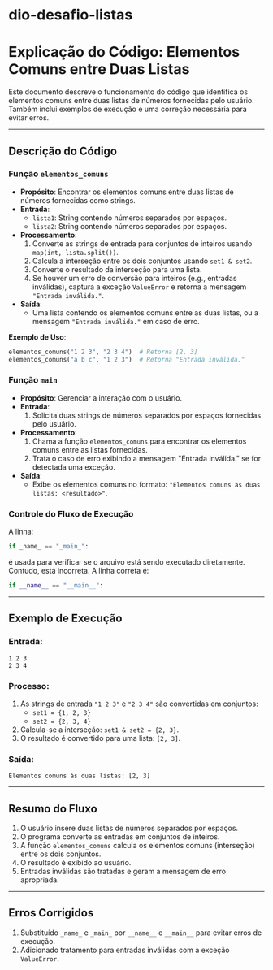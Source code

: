 # dio-desafio-listas

# Explicação do Código: Elementos Comuns entre Duas Listas

Este documento descreve o funcionamento do código que identifica os elementos comuns entre duas listas de números fornecidas pelo usuário. Também inclui exemplos de execução e uma correção necessária para evitar erros.

---

## **Descrição do Código**

### **Função `elementos_comuns`**
- **Propósito**: Encontrar os elementos comuns entre duas listas de números fornecidas como strings.
- **Entrada**:
  - `lista1`: String contendo números separados por espaços.
  - `lista2`: String contendo números separados por espaços.
- **Processamento**:
  1. Converte as strings de entrada para conjuntos de inteiros usando `map(int, lista.split())`.
  2. Calcula a interseção entre os dois conjuntos usando `set1 & set2`.
  3. Converte o resultado da interseção para uma lista.
  4. Se houver um erro de conversão para inteiros (e.g., entradas inválidas), captura a exceção `ValueError` e retorna a mensagem `"Entrada inválida."`.
- **Saída**:
  - Uma lista contendo os elementos comuns entre as duas listas, ou a mensagem `"Entrada inválida."` em caso de erro.

**Exemplo de Uso**:
```python
elementos_comuns("1 2 3", "2 3 4")  # Retorna [2, 3]
elementos_comuns("a b c", "1 2 3")  # Retorna "Entrada inválida."
```

### **Função `main`**
- **Propósito**: Gerenciar a interação com o usuário.
- **Entrada**:
  1. Solicita duas strings de números separados por espaços fornecidas pelo usuário.
- **Processamento**:
  1. Chama a função `elementos_comuns` para encontrar os elementos comuns entre as listas fornecidas.
  2. Trata o caso de erro exibindo a mensagem "Entrada inválida." se for detectada uma exceção.
- **Saída**:
  - Exibe os elementos comuns no formato: `"Elementos comuns às duas listas: <resultado>"`.

### **Controle do Fluxo de Execução**
A linha:
```python
if _name_ == "_main_":
```
é usada para verificar se o arquivo está sendo executado diretamente. Contudo, está incorreta. A linha correta é:
```python
if __name__ == "__main__":
```

---


## **Exemplo de Execução**

### **Entrada**:
```
1 2 3
2 3 4
```

### **Processo**:
1. As strings de entrada `"1 2 3"` e `"2 3 4"` são convertidas em conjuntos:
   - `set1 = {1, 2, 3}`
   - `set2 = {2, 3, 4}`
2. Calcula-se a interseção: `set1 & set2 = {2, 3}`.
3. O resultado é convertido para uma lista: `[2, 3]`.

### **Saída**:
```
Elementos comuns às duas listas: [2, 3]
```

---

## **Resumo do Fluxo**
1. O usuário insere duas listas de números separados por espaços.
2. O programa converte as entradas em conjuntos de inteiros.
3. A função `elementos_comuns` calcula os elementos comuns (interseção) entre os dois conjuntos.
4. O resultado é exibido ao usuário.
5. Entradas inválidas são tratadas e geram a mensagem de erro apropriada.

---

## **Erros Corrigidos**
1. Substituído `_name_` e `_main_` por `__name__` e `__main__` para evitar erros de execução.
2. Adicionado tratamento para entradas inválidas com a exceção `ValueError`.

